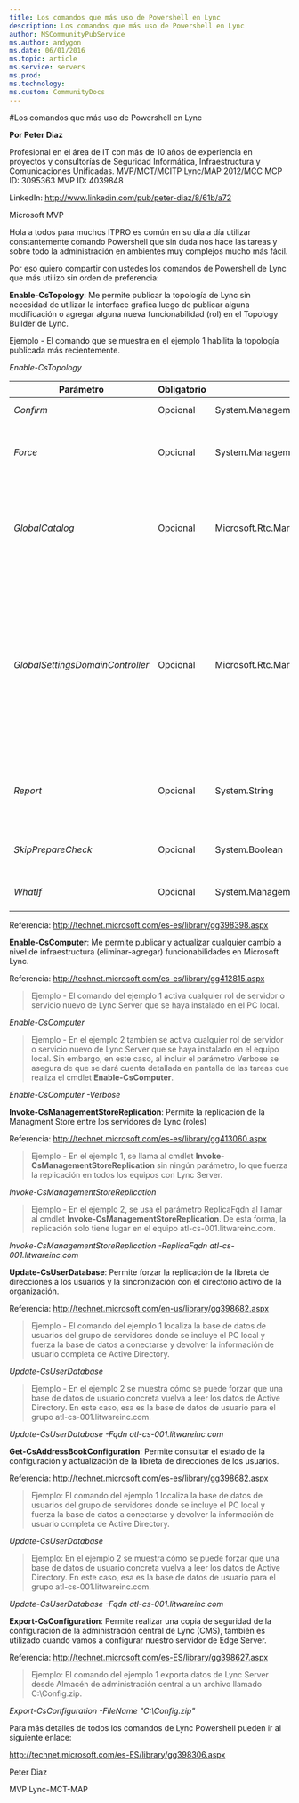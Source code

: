 ```yaml
---
title: Los comandos que más uso de Powershell en Lync
description: Los comandos que más uso de Powershell en Lync
author: MSCommunityPubService
ms.author: andygon
ms.date: 06/01/2016
ms.topic: article
ms.service: servers
ms.prod: 
ms.technology:
ms.custom: CommunityDocs
---
```


#Los comandos que más uso de Powershell en Lync



**Por Peter Diaz**

Profesional en el área de IT con más de 10 años de experiencia en
proyectos y consultorías de Seguridad Informática, Infraestructura y
Comunicaciones Unificadas. MVP/MCT/MCITP Lync/MAP 2012/MCC MCP ID:
3095363 MVP ID: 4039848

LinkedIn: <http://www.linkedin.com/pub/peter-diaz/8/61b/a72>

Microsoft MVP

Hola a todos para muchos ITPRO es común en su día a día utilizar
constantemente comando Powershell que sin duda nos hace las tareas y
sobre todo la administración en ambientes muy complejos mucho más fácil.

Por eso quiero compartir con ustedes los comandos de Powershell de Lync
que más utilizo sin orden de preferencia:

**Enable-CsTopology**: Me permite publicar la topología de Lync sin
necesidad de utilizar la interface gráfica luego de publicar alguna
modificación o agregar alguna nueva funcionabilidad (rol) en el Topology
Builder de Lync.

Ejemplo - El comando que se muestra en el ejemplo 1 habilita la
topología publicada más recientemente.

*Enable-CsTopology*

|Parámetro  |Obligatorio   |Tipo |Descripción|
|-----------|--------------|-----|-----------|
|*Confirm*               |           Opcional      |System.Management.Automation.SwitchParameter  | Se le pedirá confirmación antes de ejecutar el comando.|
|*Force*     |                       Opcional  |    System.Management.Automation.SwitchParameter   |Suprime la visualización de los mensajes de error que no sean graves y que puedan producirse al ejecutar el comando.|
|*GlobalCatalog*        |            Opcional    |  Microsoft.Rtc.Management.Deploy.Fqdn  |         Nombre de dominio completo (FQDN) de un servidor de catálogo global del dominio. Este parámetro no es obligatorio si ejecuta el cmdlet Enable-CsTopology en un equipo con una cuenta del dominio específico.|
|*GlobalSettingsDomainController*  | Opcional  |    Microsoft.Rtc.Management.Deploy.Fqdn     |      Nombre de dominio completo de un controlador de dominio donde se almacenan las configuraciones globales. Si la configuración global se almacena en el contenedor del sistema de Servicios de dominio de Active Directory, este parámetro debe hacer referencia al controlador de dominio raíz. Si la configuración global está almacenada en el contenedor de configuración, se puede usar cualquier controlador de dominio y omitir este parámetro.|
|*Report*            |               Opcional    |  System.String       |                           Le permite especificar una ruta de acceso para el archivo de registro creado cuando se ejecuta el cmdlet. Por ejemplo: -Report "C:\\Logs\\Enable\_Topology.html"|
|*SkipPrepareCheck*   |              Opcional  |    System.Boolean           |                      Si se establece en True (\$True), el cmdlet Enable-CsTopology omite la comprobación de preparación inicial.|
|*WhatIf*    |                      Opcional  |    System.Management.Automation.SwitchParameter   |Describe qué sucedería si se ejecutara el comando sin ejecutarlo realmente.|
  

Referencia: <http://technet.microsoft.com/es-es/library/gg398398.aspx>

**Enable-CsComputer**: Me permite publicar y actualizar cualquier cambio
a nivel de infraestructura (eliminar-agregar) funcionabilidades en
Microsoft Lync.

Referencia: <http://technet.microsoft.com/es-es/library/gg412815.aspx>

>Ejemplo - El comando del ejemplo 1 activa cualquier rol de servidor o
servicio nuevo de Lync Server que se haya instalado en el PC local.

*Enable-CsComputer*

>Ejemplo - En el ejemplo 2 también se activa cualquier rol de servidor o
servicio nuevo de Lync Server que se haya instalado en el equipo local.
Sin embargo, en este caso, al incluir el parámetro Verbose se asegura de
que se dará cuenta detallada en pantalla de las tareas que realiza el
cmdlet **Enable-CsComputer**.

*Enable-CsComputer -Verbose*

**Invoke-CsManagementStoreReplication**: Permite la replicación de la
Managment Store entre los servidores de Lync (roles)

Referencia: <http://technet.microsoft.com/es-es/library/gg413060.aspx>

>Ejemplo - En el ejemplo 1, se llama al cmdlet
**Invoke-CsManagementStoreReplication** sin ningún parámetro, lo que
fuerza la replicación en todos los equipos con Lync Server.

*Invoke-CsManagementStoreReplication*

>Ejemplo - En el ejemplo 2, se usa el parámetro ReplicaFqdn al llamar al
cmdlet **Invoke-CsManagementStoreReplication**. De esta forma, la
replicación solo tiene lugar en el equipo atl-cs-001.litwareinc.com.

*Invoke-CsManagementStoreReplication -ReplicaFqdn
atl-cs-001.litwareinc.com*

**Update-CsUserDatabase**: Permite forzar la replicación de la libreta
de direcciones a los usuarios y la sincronización con el directorio
activo de la organización.

Referencia: <http://technet.microsoft.com/en-us/library/gg398682.aspx>

>Ejemplo - El comando del ejemplo 1 localiza la base de datos de usuarios
del grupo de servidores donde se incluye el PC local y fuerza la base de
datos a conectarse y devolver la información de usuario completa de
Active Directory.

*Update-CsUserDatabase*

>Ejemplo - En el ejemplo 2 se muestra cómo se puede forzar que una base
de datos de usuario concreta vuelva a leer los datos de Active
Directory. En este caso, esa es la base de datos de usuario para el
grupo atl-cs-001.litwareinc.com.

*Update-CsUserDatabase -Fqdn atl-cs-001.litwareinc.com*

**Get-CsAddressBookConfiguration**: Permite consultar el estado de la
configuración y actualización de la libreta de direcciones de los
usuarios.

Referencia: <http://technet.microsoft.com/es-es/library/gg398682.aspx>

>Ejemplo: El comando del ejemplo 1 localiza la base de datos de usuarios
del grupo de servidores donde se incluye el PC local y fuerza la base de
datos a conectarse y devolver la información de usuario completa de
Active Directory.

*Update-CsUserDatabase*

>Ejemplo: En el ejemplo 2 se muestra cómo se puede forzar que una base de
datos de usuario concreta vuelva a leer los datos de Active Directory.
En este caso, esa es la base de datos de usuario para el grupo
atl-cs-001.litwareinc.com.

*Update-CsUserDatabase -Fqdn atl-cs-001.litwareinc.com*

**Export-CsConfiguration**: Permite realizar una copia de seguridad de
la configuración de la administración central de Lync (CMS), también es
utilizado cuando vamos a configurar nuestro servidor de Edge Server.

Referencia: <http://technet.microsoft.com/es-ES/library/gg398627.aspx>

>Ejemplo: El comando del ejemplo 1 exporta datos de Lync Server desde
Almacén de administración central a un archivo llamado C:\\Config.zip.

*Export-CsConfiguration -FileName "C:\\Config.zip"*

Para más detalles de todos los comandos de Lync Powershell pueden ir al
siguiente enlace:

<http://technet.microsoft.com/es-ES/library/gg398306.aspx>

Peter Diaz

MVP Lync-MCT-MAP




